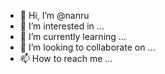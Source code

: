 - 👋 Hi, I’m @nanru
- 👀 I’m interested in ...
- 🌱 I’m currently learning ...
- 💞️ I’m looking to collaborate on ...
- 📫 How to reach me ...

<!---
nanru/nanru is a ✨ special ✨ repository because its `README.md` (this file) appears on your GitHub profile.
You can click the Preview link to take a look at your changes.
--->
